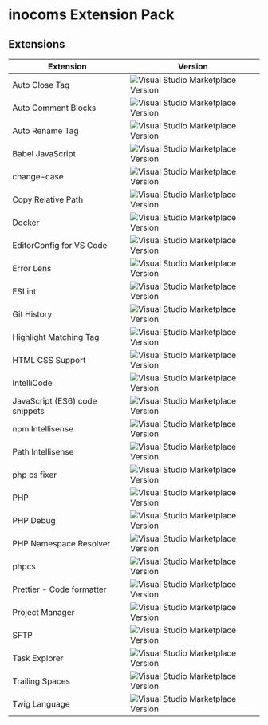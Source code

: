 # inocoms Extension Pack

## Extensions

| Extension                      | Version                                                                                                                         |
| ------------------------------ | ------------------------------------------------------------------------------------------------------------------------------- |
| Auto Close Tag                 | ![Visual Studio Marketplace Version](https://img.shields.io/visual-studio-marketplace/v/formulahendry.auto-close-tag)           |
| Auto Comment Blocks            | ![Visual Studio Marketplace Version](https://img.shields.io/visual-studio-marketplace/v/kevinkyang.auto-comment-blocks)         |
| Auto Rename Tag                | ![Visual Studio Marketplace Version](https://img.shields.io/visual-studio-marketplace/v/formulahendry.auto-rename-tag)          |
| Babel JavaScript               | ![Visual Studio Marketplace Version](https://img.shields.io/visual-studio-marketplace/v/mgmcdermott.vscode-language-babel)      |
| change-case                    | ![Visual Studio Marketplace Version](https://img.shields.io/visual-studio-marketplace/v/wmaurer.change-case)                    |
| Copy Relative Path             | ![Visual Studio Marketplace Version](https://img.shields.io/visual-studio-marketplace/v/alexdima.copy-relative-path)            |
| Docker                         | ![Visual Studio Marketplace Version](https://img.shields.io/visual-studio-marketplace/v/ms-azuretools.vscode-docker)            |
| EditorConfig for VS Code       | ![Visual Studio Marketplace Version](https://img.shields.io/visual-studio-marketplace/v/editorconfig.editorconfig)              |
| Error Lens                     | ![Visual Studio Marketplace Version](https://img.shields.io/visual-studio-marketplace/v/usernamehw.errorlens)                   |
| ESLint                         | ![Visual Studio Marketplace Version](https://img.shields.io/visual-studio-marketplace/v/dbaeumer.vscode-eslint)                 |
| Git History                    | ![Visual Studio Marketplace Version](https://img.shields.io/visual-studio-marketplace/v/donjayamanne.githistory)                |
| Highlight Matching Tag         | ![Visual Studio Marketplace Version](https://img.shields.io/visual-studio-marketplace/v/vincaslt.highlight-matching-tag)        |
| HTML CSS Support               | ![Visual Studio Marketplace Version](https://img.shields.io/visual-studio-marketplace/v/ecmel.vscode-html-css)                  |
| IntelliCode                    | ![Visual Studio Marketplace Version](https://img.shields.io/visual-studio-marketplace/v/visualstudioexptteam.vscodeintellicode) |
| JavaScript (ES6) code snippets | ![Visual Studio Marketplace Version](https://img.shields.io/visual-studio-marketplace/v/xabikos.javascriptsnippets)             |
| npm Intellisense               | ![Visual Studio Marketplace Version](https://img.shields.io/visual-studio-marketplace/v/christian-kohler.npm-intellisense)      |
| Path Intellisense              | ![Visual Studio Marketplace Version](https://img.shields.io/visual-studio-marketplace/v/christian-kohler.path-intellisense)     |
| php cs fixer                   | ![Visual Studio Marketplace Version](https://img.shields.io/visual-studio-marketplace/v/junstyle.php-cs-fixer)                  |
| PHP                            | ![Visual Studio Marketplace Version](https://img.shields.io/visual-studio-marketplace/v/devsense.phptools-vscode)               |
| PHP Debug                      | ![Visual Studio Marketplace Version](https://img.shields.io/visual-studio-marketplace/v/xdebug.php-debug)                       |
| PHP Namespace Resolver         | ![Visual Studio Marketplace Version](https://img.shields.io/visual-studio-marketplace/v/mehedidracula.php-namespace-resolver)   |
| phpcs                          | ![Visual Studio Marketplace Version](https://img.shields.io/visual-studio-marketplace/v/shevaua.phpcs)                          |
| Prettier - Code formatter      | ![Visual Studio Marketplace Version](https://img.shields.io/visual-studio-marketplace/v/esbenp.prettier-vscode)                 |
| Project Manager                | ![Visual Studio Marketplace Version](https://img.shields.io/visual-studio-marketplace/v/alefragnani.project-manager)            |
| SFTP                           | ![Visual Studio Marketplace Version](https://img.shields.io/visual-studio-marketplace/v/natizyskunk.sftp)                       |
| Task Explorer                  | ![Visual Studio Marketplace Version](https://img.shields.io/visual-studio-marketplace/v/spmeesseman.vscode-taskexplorer)        |
| Trailing Spaces                | ![Visual Studio Marketplace Version](https://img.shields.io/visual-studio-marketplace/v/shardulm94.trailing-spaces)             |
| Twig Language                  | ![Visual Studio Marketplace Version](https://img.shields.io/visual-studio-marketplace/v/junstyle.twig-language)                 |
